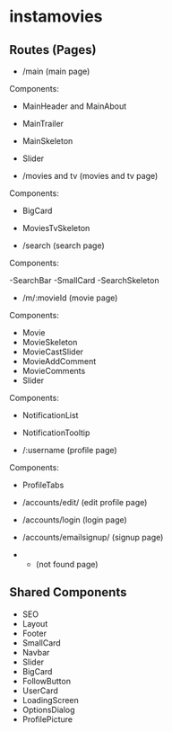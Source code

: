 # instamovies

## Routes (Pages)

- /main (main page)

Components:

- MainHeader and MainAbout
- MainTrailer
- MainSkeleton
- Slider


- /movies and tv (movies and tv page)

Components:

- BigCard
- MoviesTvSkeleton


- /search (search page)

Components:

-SearchBar
-SmallCard
-SearchSkeleton

- /m/:movieId (movie page)

Components:

- Movie
- MovieSkeleton
- MovieCastSlider
- MovieAddComment
- MovieComments
- Slider

Components:

- NotificationList
- NotificationTooltip

- /:username (profile page)

Components:

- ProfileTabs

- /accounts/edit/ (edit profile page)

- /accounts/login (login page)

- /accounts/emailsignup/ (signup page)

- - (not found page)

## Shared Components

- SEO
- Layout
- Footer
- SmallCard
- Navbar
- Slider
- BigCard
- FollowButton
- UserCard
- LoadingScreen
- OptionsDialog
- ProfilePicture


